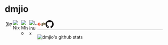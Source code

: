 # dmjio

[<img align="left" alt="Haskell" width="26px" href="https://haskell.org" src="https://raw.githubusercontent.com/github/explore/80688e429a7d4ef2fca1e82350fe8e3517d3494d/topics/haskell/haskell.png" />]()
[<img align="left" alt="Nix" width="26px" href="https://nixos.org" src="https://avatars0.githubusercontent.com/u/487568?s=200&v=4" href="nixos.org" target="_blank" />]()
[<img align="left" alt="Miso" width="26px" src="https://camo.githubusercontent.com/d6641458f09e24e8fef783de8278886949085960/68747470733a2f2f656d6f6a6970656469612d75732e73332e616d617a6f6e6177732e636f6d2f7468756d62732f3234302f6170706c652f39362f737465616d696e672d626f776c5f31663335632e706e67" href="https://haskell-miso.org" target="blank" />]()
[<img align="left" alt="Linux" width="26px" src="https://upload.wikimedia.org/wikipedia/commons/thumb/3/35/Tux.svg/150px-Tux.svg.png" />]()
[<img align="left" alt="Git" width="26px" src="https://raw.githubusercontent.com/github/explore/80688e429a7d4ef2fca1e82350fe8e3517d3494d/topics/git/git.png" />]()
[<img align="left" alt="GitHub" width="26px" src="https://raw.githubusercontent.com/github/explore/78df643247d429f6cc873026c0622819ad797942/topics/github/github.png" />]()


<br />

---
![dmjio's github stats](https://github-readme-stats.vercel.app/api?username=dmjio&count_private=true&show_icons=true)
